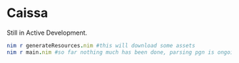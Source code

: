 # Caissa

Still in Active Development. 

```nim
nim r generateResources.nim #this will download some assets
nim r main.nim #so far nothing much has been done, parsing pgn is ongoing development
```